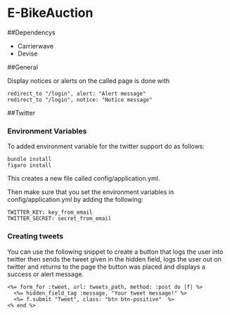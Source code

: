 # E-BikeAuction

##Dependencys
- Carrierwave
- Devise

##General

Display notices or alerts on the called page is done with

    redirect_to "/login", alert: "Alert message"
    redirect_to "/login", notice: "Notice message"

##Twitter 

### Environment Variables
To added environment variable for the twitter support do as follows:
    
    bundle install
    figaro install

This creates a new file called config/application.yml.

Then make sure that you set the environment variables in
config/application.yml by adding the following:

    TWITTER_KEY: key_from_email
    TWITTER_SECRET: secret_from_email

### Creating tweets

You can use the following snippet to create a button that logs the user into twitter
then sends the tweet given in the hidden field, logs the user out on twitter 
and returns to the page the button was placed and displays a success or alert message.

    <%= form_for :tweet, url: tweets_path, method: :post do |f| %>
      <%= hidden_field_tag :message, "Your tweet message!" %>
      <%= f.submit "Tweet", class: "btn btn-positive"  %>
    <% end %>

